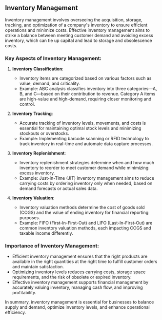 ## Inventory Management

Inventory management involves overseeing the acquisition, storage, tracking, and optimization of a company's inventory to ensure efficient operations and minimize costs. Effective inventory management aims to strike a balance between meeting customer demand and avoiding excess inventory, which can tie up capital and lead to storage and obsolescence costs.

### Key Aspects of Inventory Management:

1. **Inventory Classification**:
   - Inventory items are categorized based on various factors such as value, demand, and criticality.
   - Example: ABC analysis classifies inventory into three categories—A, B, and C—based on their contribution to revenue. Category A items are high-value and high-demand, requiring closer monitoring and control.

2. **Inventory Tracking**:
   - Accurate tracking of inventory levels, movements, and costs is essential for maintaining optimal stock levels and minimizing stockouts or overstocks.
   - Example: Implementing barcode scanning or RFID technology to track inventory in real-time and automate data capture processes.

3. **Inventory Replenishment**:
   - Inventory replenishment strategies determine when and how much inventory to reorder to meet customer demand while minimizing excess inventory.
   - Example: Just-in-Time (JIT) inventory management aims to reduce carrying costs by ordering inventory only when needed, based on demand forecasts or actual sales data.

4. **Inventory Valuation**:
   - Inventory valuation methods determine the cost of goods sold (COGS) and the value of ending inventory for financial reporting purposes.
   - Example: FIFO (First-In-First-Out) and LIFO (Last-In-First-Out) are common inventory valuation methods, each impacting COGS and taxable income differently.

### Importance of Inventory Management:

- Efficient inventory management ensures that the right products are available in the right quantities at the right time to fulfill customer orders and maintain satisfaction.
- Optimizing inventory levels reduces carrying costs, storage space requirements, and the risk of obsolete or expired inventory.
- Effective inventory management supports financial management by accurately valuing inventory, managing cash flow, and improving profitability.

In summary, inventory management is essential for businesses to balance supply and demand, optimize inventory levels, and enhance operational efficiency.
